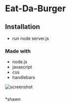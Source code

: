# Eat-Da-Burger

## Installation 
* run node server.js

### Made with
* node.js
* javascript
* css
* handlebars

![screenshot](screenshot.png)

###
*shawn
